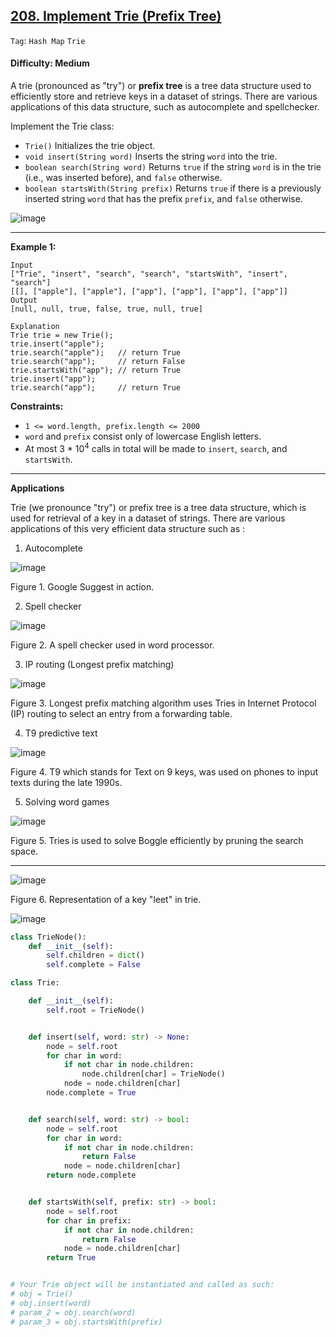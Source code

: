## [208. Implement Trie (Prefix Tree)](https://leetcode.com/problems/implement-trie-prefix-tree/)

```Tag```: ```Hash Map``` ```Trie```

#### Difficulty: Medium

A trie (pronounced as "try") or __prefix tree__ is a tree data structure used to efficiently store and retrieve keys in a dataset of strings. There are various applications of this data structure, such as autocomplete and spellchecker.

Implement the Trie class:

- ```Trie()``` Initializes the trie object.
- ```void insert(String word)``` Inserts the string ```word``` into the trie.
- ```boolean search(String word)``` Returns ```true``` if the string ```word``` is in the trie (i.e., was inserted before), and ```false``` otherwise.
- ```boolean startsWith(String prefix)``` Returns ```true``` if there is a previously inserted string ```word``` that has the prefix ```prefix```, and ```false``` otherwise.

![image](https://user-images.githubusercontent.com/35042430/225825552-09d22612-15cc-4aa3-be54-3c65b1ce3e66.png)

---

__Example 1:__
```
Input
["Trie", "insert", "search", "search", "startsWith", "insert", "search"]
[[], ["apple"], ["apple"], ["app"], ["app"], ["app"], ["app"]]
Output
[null, null, true, false, true, null, true]

Explanation
Trie trie = new Trie();
trie.insert("apple");
trie.search("apple");   // return True
trie.search("app");     // return False
trie.startsWith("app"); // return True
trie.insert("app");
trie.search("app");     // return True
```

__Constraints:__

- ```1 <= word.length, prefix.length <= 2000```
- ```word``` and ```prefix``` consist only of lowercase English letters.
- At most 3 * 10<sup>4</sup> calls in total will be made to ```insert```, ```search```, and ```startsWith```.

---

__Applications__

Trie (we pronounce "try") or prefix tree is a tree data structure, which is used for retrieval of a key in a dataset of strings. There are various applications of this very efficient data structure such as :

1. Autocomplete

![image](https://leetcode.com/media/original_images/208_GoogleSuggest.png)

Figure 1. Google Suggest in action.

2. Spell checker

![image](https://leetcode.com/media/original_images/208_SpellCheck.png)

Figure 2. A spell checker used in word processor.

3. IP routing (Longest prefix matching)

![image](https://leetcode.com/media/original_images/208_IPRouting.gif)

Figure 3. Longest prefix matching algorithm uses Tries in Internet Protocol (IP) routing to select an entry from a forwarding table.

4. T9 predictive text

![image](https://leetcode.com/media/original_images/208_T9.jpg)

Figure 4. T9 which stands for Text on 9 keys, was used on phones to input texts during the late 1990s.

5. Solving word games

![image](https://leetcode.com/media/original_images/208_Boggle.png)

Figure 5. Tries is used to solve Boggle efficiently by pruning the search space.

---

![image](https://leetcode.com/media/original_images/208_Node.png)

Figure 6. Representation of a key "leet" in trie.

![image](https://leetcode.com/media/original_images/208_TrieInsert.png)

```Python
class TrieNode():
    def __init__(self):
        self.children = dict()
        self.complete = False

class Trie:

    def __init__(self):
        self.root = TrieNode()


    def insert(self, word: str) -> None:
        node = self.root
        for char in word:
            if not char in node.children:
                node.children[char] = TrieNode()
            node = node.children[char]
        node.complete = True


    def search(self, word: str) -> bool:
        node = self.root
        for char in word:
            if not char in node.children:
                return False
            node = node.children[char]
        return node.complete


    def startsWith(self, prefix: str) -> bool:
        node = self.root
        for char in prefix:
            if not char in node.children:
                return False
            node = node.children[char]
        return True


# Your Trie object will be instantiated and called as such:
# obj = Trie()
# obj.insert(word)
# param_2 = obj.search(word)
# param_3 = obj.startsWith(prefix)
```
